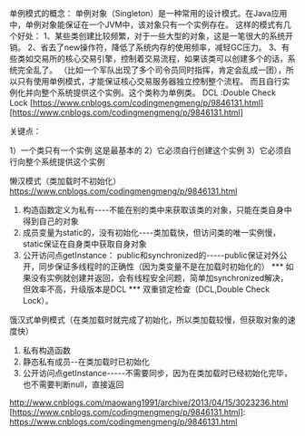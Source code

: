 单例模式的概念：
单例对象（Singleton）是一种常用的设计模式。在Java应用中，单例对象能保证在一个JVM中，该对象只有一个实例存在。
这样的模式有几个好处：
    1、某些类创建比较频繁，对于一些大型的对象，这是一笔很大的系统开销。
    2、省去了new操作符，降低了系统内存的使用频率，减轻GC压力。
    3、有些类如交易所的核心交易引擎，控制着交易流程，如果该类可以创建多个的话，系统完全乱了。
    （比如一个军队出现了多个司令员同时指挥，肯定会乱成一团），所以只有使用单例模式，才能保证核心交易服务器独立控制整个流程。
而且自行实例化并向整个系统提供这个实例。这个类称为单例类。
DCL :Double Check Lock
<DCL>   [https://www.cnblogs.com/codingmengmeng/p/9846131.html][https://www.cnblogs.com/codingmengmeng/p/9846131.html]   </DCL>

关键点：

1）一个类只有一个实例       这是最基本的
2）它必须自行创建这个实例
3）它必须自行向整个系统提供这个实例



懒汉模式（类加载时不初始化）
https://www.cnblogs.com/codingmengmeng/p/9846131.html
1. 构造函数定义为私有----不能在别的类中来获取该类的对象，只能在类自身中得到自己的对象
2. 成员变量为static的，没有初始化----类加载快，但访问类的唯一实例慢，static保证在自身类中获取自身对象
3. 公开访问点getInstance： public和synchronized的-----public保证对外公开，同步保证多线程时的正确性（因为类变量不是在加载时初始化的）
*** 如果没有实例就创建并返回，会有线程安全问题，简单加synchronized解决，但效率不高，升级版本是DCL ***
双重锁定检查（DCL,Double Check Lock）。




饿汉式单例模式（在类加载时就完成了初始化，所以类加载较慢，但获取对象的速度快）
1. 私有构造函数
2. 静态私有成员--在类加载时已初始化
3. 公开访问点getInstance-----不需要同步，因为在类加载时已经初始化完毕，也不需要判断null，直接返回
 
http://www.cnblogs.com/maowang1991/archive/2013/04/15/3023236.html
[https://www.cnblogs.com/codingmengmeng/p/9846131.html]: https://www.cnblogs.com/codingmengmeng/p/9846131.html

